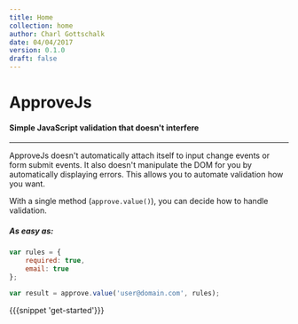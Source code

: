 ```yaml
---
title: Home
collection: home
author: Charl Gottschalk
date: 04/04/2017
version: 0.1.0
draft: false
---
```


# ApproveJs

#### Simple JavaScript validation that doesn't interfere

---

ApproveJs doesn't automatically attach itself to input change events or form submit events. It also doesn't manipulate the DOM for you by automatically displaying errors. This allows you to automate validation how you want.

With a single method (`approve.value()`), you can decide how to handle validation.

##### As easy as:

```javascript
var rules = {
    required: true,
    email: true
};

var result = approve.value('user@domain.com', rules);
```

{{{snippet 'get-started'}}}
